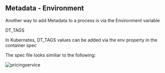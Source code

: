 ## Metadata - Environment

Another way to add Metadata to a process is via the Environment variable

DT\_TAGS​

In Kubernetes, DT\_TAGS values can be added via the env property in the container spec​

The spec file looks similiar to the following:

![pricingservice](../../assets/images/pricingservicev1.png)
